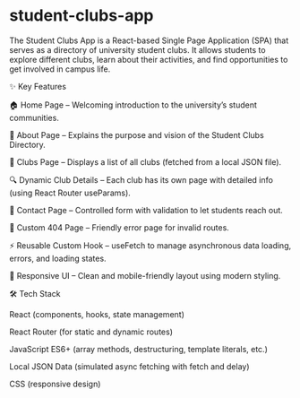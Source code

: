 # student-clubs-app
The Student Clubs App is a React-based Single Page Application (SPA) that serves as a directory of university student clubs. It allows students to explore different clubs, learn about their activities, and find opportunities to get involved in campus life.

✨ Key Features

🏠 Home Page – Welcoming introduction to the university’s student communities.

📖 About Page – Explains the purpose and vision of the Student Clubs Directory.

👥 Clubs Page – Displays a list of all clubs (fetched from a local JSON file).

🔍 Dynamic Club Details – Each club has its own page with detailed info (using React Router useParams).

📩 Contact Page – Controlled form with validation to let students reach out.

🚦 Custom 404 Page – Friendly error page for invalid routes.

⚡ Reusable Custom Hook – useFetch to manage asynchronous data loading, errors, and loading states.

🎨 Responsive UI – Clean and mobile-friendly layout using modern styling.

🛠️ Tech Stack

React (components, hooks, state management)

React Router (for static and dynamic routes)

JavaScript ES6+ (array methods, destructuring, template literals, etc.)

Local JSON Data (simulated async fetching with fetch and delay)

CSS (responsive design)

